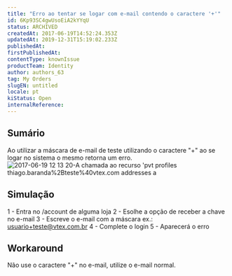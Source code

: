 ```yaml
---
title: "Erro ao tentar se logar com e-mail contendo o caractere '+'"
id: 6Kp93SC4gwUsoEiA2kYYqU
status: ARCHIVED
createdAt: 2017-06-19T14:52:24.353Z
updatedAt: 2019-12-31T15:19:02.233Z
publishedAt: 
firstPublishedAt: 
contentType: knownIssue
productTeam: Identity
author: authors_63
tag: My Orders
slugEN: untitled
locale: pt
kiStatus: Open
internalReference: 
---
```


## Sumário

Ao utilizar a máscara de e-mail de teste utilizando o caractere "+" ao se logar no sistema o mesmo retorna um erro. 
![2017-06-19 12 13 20-A chamada ao recurso 'pvt profiles thiago.baranda%2Bteste%40vtex.com addresses a](//images.contentful.com/alneenqid6w5/1N4zQXbpZKuWMMWEYgiMoC/22afa7673bb8efc804c9ac517da8031e/2017-06-19_12_13_20-A_chamada_ao_recurso__pvt_profiles_thiago.baranda_2Bteste_40vtex.com_addresses_a.png)

## Simulação

1 - Entra no /account de alguma loja
2 - Esolhe a opção de receber a chave no e-mail
3 - Escreve o e-mail com a máscara ex.: usuario+teste@vtex.com.br
4 - Complete o login
5 - Aparecerá o erro

## Workaround

Não use o caractere "+" no e-mail, utilize o e-mail normal.

